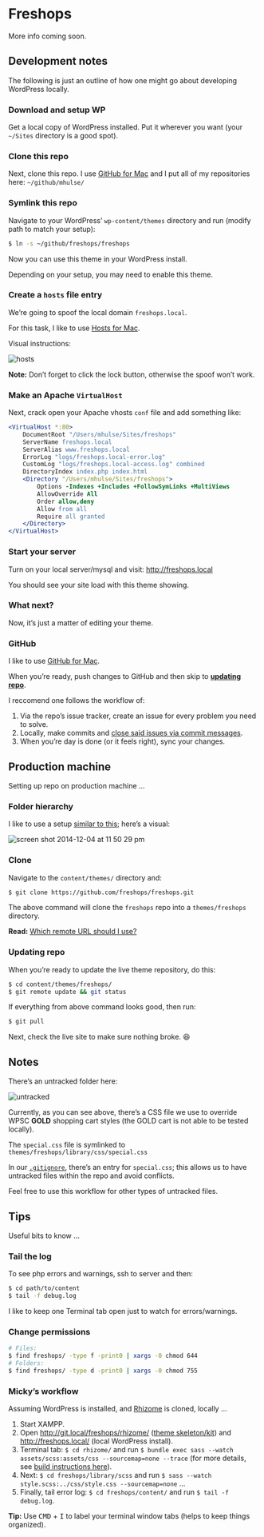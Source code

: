 # Freshops

More info coming soon.

## Development notes

The following is just an outline of how one might go about developing WordPress locally.

### Download and setup WP

Get a local copy of WordPress installed. Put it wherever you want (your `~/Sites` directory is a good spot).

### Clone this repo

Next, clone this repo. I use [GitHub for Mac](https://mac.github.com/) and I put all of my repositories here: `~/github/mhulse/`

### Symlink this repo

Navigate to your WordPress’ `wp-content/themes` directory and run (modify path to match your setup):

```bash
$ ln -s ~/github/freshops/freshops
```

Now you can use this theme in your WordPress install.

Depending on your setup, you may need to enable this theme.

### Create a `hosts` file entry

We’re going to spoof the local domain `freshops.local`.

For this task, I like to use [Hosts for Mac](http://www.macupdate.com/app/mac/40003/hosts).

Visual instructions:

![hosts](https://cloud.githubusercontent.com/assets/218624/5311699/d495cee2-7bff-11e4-897e-f60ac39a2594.gif)

**Note:** Don’t forget to click the lock button, otherwise the spoof won’t work.

### Make an Apache `VirtualHost`

Next, crack open your Apache vhosts `conf` file and add something like:

```apache
<VirtualHost *:80>
	DocumentRoot "/Users/mhulse/Sites/freshops"
	ServerName freshops.local
	ServerAlias www.freshops.local
	ErrorLog "logs/freshops.local-error.log"
	CustomLog "logs/freshops.local-access.log" combined
	DirectoryIndex index.php index.html
	<Directory "/Users/mhulse/Sites/freshops">
		Options -Indexes +Includes +FollowSymLinks +MultiViews
		AllowOverride All
		Order allow,deny
		Allow from all
		Require all granted
	</Directory>
</VirtualHost>
```

### Start your server

Turn on your local server/mysql and visit: <http://freshops.local>

You should see your site load with this theme showing.

### What next?

Now, it’s just a matter of editing your theme.

### GitHub

I like to use [GitHub for Mac](https://mac.github.com/).

When you’re ready, push changes to GitHub and then skip to **[updating repo](#updating-repo)**.

I reccomend one follows the workflow of:

1. Via the repo’s issue tracker, create an issue for every problem you need to solve.
1. Locally, make commits and [close said issues via commit messages](https://help.github.com/articles/closing-issues-via-commit-messages/).
1. When you’re day is done (or it feels right), sync your changes.

## Production machine

Setting up repo on production machine …

### Folder hierarchy

I like to use a setup [similar to this](https://github.com/mhulse/bueller); here’s a visual:

![screen shot 2014-12-04 at 11 50 29 pm](https://cloud.githubusercontent.com/assets/218624/5312526/5dd83be4-7c10-11e4-8f04-4e3135f6fa76.png)

### Clone

Navigate to the `content/themes/` directory and:

```bash
$ git clone https://github.com/freshops/freshops.git
```

The above command will clone the `freshops` repo into a `themes/freshops` directory.

**Read:** [Which remote URL should I use?](https://help.github.com/articles/which-remote-url-should-i-use/)

### Updating repo

When you’re ready to update the live theme repository, do this:

```bash
$ cd content/themes/freshops/
$ git remote update && git status
```

If everything from above command looks good, then run:

```bash
$ git pull
```

Next, check the live site to make sure nothing broke. :laughing:

## Notes

There’s an untracked folder here:

![untracked](https://cloud.githubusercontent.com/assets/218624/5688496/d211d9ee-980c-11e4-9c74-0fc7d4920616.png)

Currently, as you can see above, there’s a CSS file we use to override WPSC **GOLD** shopping cart styles (the GOLD cart is not able to be tested locally).

The `special.css` file is symlinked to `themes/freshops/library/css/special.css`

In our [`.gitignore`](.gitignore), there’s an entry for `special.css`; this allows us to have untracked files within the repo and avoid conflicts.

Feel free to use this workflow for other types of untracked files.

## Tips

Useful bits to know …

### Tail the log

To see php errors and warnings, ssh to server and then:

```bash
$ cd path/to/content
$ tail -f debug.log
```

I like to keep one Terminal tab open just to watch for errors/warnings.

### Change permissions

```bash
# Files:
$ find freshops/ -type f -print0 | xargs -0 chmod 644
# Folders:
$ find freshops/ -type d -print0 | xargs -0 chmod 755
```

### Micky’s workflow

Assuming WordPress is installed, and [Rhizome](https://github.com/freshops/rhizome) is cloned, locally …

1. Start XAMPP.
1. Open <http://git.local/freshops/rhizome/> ([theme skeleton/kit](https://github.com/freshops/rhizome)) and <http://freshops.local/> (local WordPress install).
1. Terminal tab: `$ cd rhizome/` and run `$ bundle exec sass --watch assets/scss:assets/css --sourcemap=none --trace` (for more details, see [build instructions here](https://github.com/freshops/rhizome#development-commands)).
1. Next: `$ cd freshops/library/scss` and run `$ sass --watch style.scss:../css/style.css --sourcemap=none` …
1. Finally, tail error log: `$ cd freshops/content/` and run `$ tail -f debug.log`.

**Tip:** Use <kbd>CMD</kbd> + <kbd>I</kbd> to label your terminal window tabs (helps to keep things organized).
